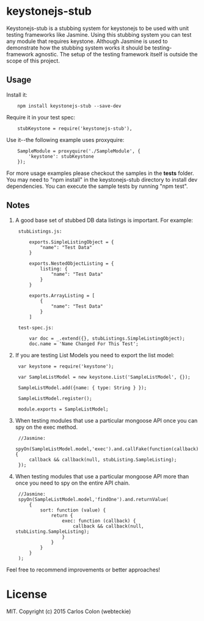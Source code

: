 # keystonejs-stub
Keystonejs-stub is a stubbing system for keystonejs to be used with unit testing frameworks like Jasmine.  Using this
stubbing system you can test any module that requires keystone.  Although Jasmine is used to demonstrate how the
stubbing system works it should be testing-framework agnostic.  The setup of the testing framework itself is outside
the scope of this project.

## Usage
Install it:

        npm install keystonejs-stub --save-dev

Require it in your test spec:

        stubKeystone = require('keystonejs-stub'),

Use it--the following example uses proxyquire:

        SampleModule = proxyquire('./SampleModule', {
            'keystone': stubKeystone
        });

For more usage examples please checkout the samples in the __tests__ folder.  You may need to "npm install" in the
keystonejs-stub directory to install dev dependencies.  You can execute the sample tests by running "npm test".


## Notes
1. A good base set of stubbed DB data listings is important.  For example:

        stubListings.js:

            exports.SimpleListingObject = {
                "name": "Test Data"
            }

            exports.NestedObjectListing = {
                listing: {
                    "name": "Test Data"
                }
            }

            exports.ArrayListing = [
                {
                    "name": "Test Data"
                }
            ]

        test-spec.js:

            var doc = _.extend({}, stubListings.SimpleListingObject);
            doc.name = 'Name Changed For This Test';


2. If you are testing List Models you need to export the list model:

        var keystone = require('keystone');

        var SampleListModel = new keystone.List('SampleListModel', {});

        SampleListModel.add({name: { type: String } });

        SampleListModel.register();

        module.exports = SampleListModel;

3. When testing modules that use a particular mongoose API once you can spy on the exec method.

        //Jasmine:
        spyOn(SampleListModel.model,'exec').and.callFake(function(callback){
            callback && callback(null, stubListing.SampleListing);
        });

4. When testing modules that use a particular mongoose API more than once you need to spy  on the entire API chain.

        //Jasmine:
        spyOn(SampleListModel.model,'findOne').and.returnValue(
            {
                sort: function (value) {
                    return {
                        exec: function (callback) {
                            callback && callback(null, stubListing.SampleListing);
                        }
                    }
                }
            }
        );



Feel free to recommend improvements or better approaches!


# License

MIT. Copyright (c) 2015 Carlos Colon (webteckie)
